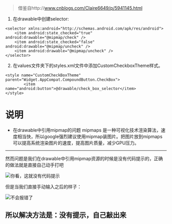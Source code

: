 >借鉴自http://www.cnblogs.com/Claire6649/p/5941145.html
1. 在drawable中创建selector:
```
<selector xmlns:android="http://schemas.android.com/apk/res/android">
    <item android:state_checked="true" android:drawable="@mipmap/check" />
    <item android:state_checked="false" android:drawable="@mipmap/uncheck" />
    <item android:drawable="@mipmap/uncheck" />
</selector>
```
2. 在values文件夹下的styles.xml文件中添加CustomCheckboxTheme样式。
```
<style name="CustomCheckBoxTheme" parent="Widget.AppCompat.CompoundButton.CheckBox">
        <item name="android:button">@drawable/check_box_selector</item>        
</style>
```


# 说明
* 在drawable中引用mipmap的问题
mipmaps 是一种可视化技术渲染算法，速度相当快，所以google强烈建议使用mipmap装图片。把图片放到mipmaps可以提高系统渲染图片的速度，提高图片质量，减少GPU压力。

***
然而问题是我们在drawable中引用mipmap资源的时候是没有代码提示的，正确的做法就是直接自己动手打吧

![你看，这就没有代码提示](http://upload-images.jianshu.io/upload_images/7177220-e182f5763fccadd2.png?imageMogr2/auto-orient/strip%7CimageView2/2/w/1240)

但是当我们直接手动输入之后的样子：

![不会报错了](http://upload-images.jianshu.io/upload_images/7177220-7e3de8748a11964c.png?imageMogr2/auto-orient/strip%7CimageView2/2/w/1240)

## 所以解决方法是：没有提示，自己敲出来
